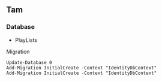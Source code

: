 ﻿## Tam

### Database
- PlayLists

Migration 
``` cli
Update-Database 0
Add-Migration InitialCreate -Context "IdentityDbContext"
Add-Migration InitialCreate -Context "IdentityDbContext"
``` 